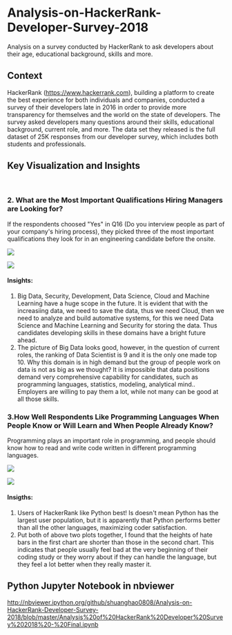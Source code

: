 # Analysis-on-HackerRank-Developer-Survey-2018
Analysis on a survey conducted by HackerRank to ask developers about their age, educational background, skills and more.

## Context
HackerRank (https://www.hackerrank.com), building a platform to create the best experience for both individuals and companies, conducted a survey of their developers late in 2016 in order to provide more transparency for themselves and the world on the state of developers. The survey asked developers many questions around their skills, educational background, current role, and more. The data set they released is the full dataset of 25K responses from our developer survey, which includes both students and professionals.

## Key Visualization and Insights


![]()
![]()


### 2. What are the Most Important Qualifications Hiring Managers are Looking for?
If the respondents choosed "Yes" in Q16 (Do you interview people as part of your company's hiring process),   they picked three of the most important qualifications they look for in an engineering candidate before the onsite.

![](https://github.com/shuanghao0808/Analysis-on-HackerRank-Developer-Survey-2018/blob/master/Visualization%20Images/12.%20Most%20Important%20Qualifications.png)

![](https://github.com/shuanghao0808/Analysis-on-HackerRank-Developer-Survey-2018/blob/master/Visualization%20Images/9.%20How%20Many%20Respondents%20in%20Top%2010%20Roles.png)

#### Insights:
1. Big Data, Security, Development, Data Science, Cloud and Machine Learning have a huge scope in the future. It is evident that with the increasiing data, we need to save the data, thus we need Cloud, then we need to analyze and build automative systems, for this we need Data Science and Machine Learning and Security for storing the data. Thus candidates developing skills in these domains have a bright future ahead.
2. The picture of Big Data looks good, however, in the question of current roles, the ranking of Data Scientist is 9 and it is the only one made top 10. Why this domain is in high demand but the group of people work on data is not as big as we thought? It is impossible that data positions demand very comprehensive capability for candidates, such as programming languages, statistics, modeling, analytical mind.. Employers are willing to pay them a lot, while not many can be good at all those skills.


### 3.How Well Respondents Like Programming Languages When People Know or Will Learn and When People Already Know?
Programming plays an important role in programming, and people should know how to read and write code written in different programming languages.

![](https://github.com/shuanghao0808/Analysis-on-HackerRank-Developer-Survey-2018/blob/master/Visualization%20Images/13.%20Popularity%20of%20Languages%20that%20People%20Will%20Learn.png)

![](https://github.com/shuanghao0808/Analysis-on-HackerRank-Developer-Survey-2018/blob/master/Visualization%20Images/14.%20Popularity%20of%20Languages%20that%20People%20Already%20Know.png)

#### Insigths:
1. Users of HackerRank like Python best! Is doesn't mean Python has the largest user population, but it is apparently that Python performs better than all the other languages, maximizing coder satisfaction.
2. Put both of above two plots together, I found that the heights of hate bars in the first chart are shorter than those in the second chart. This indicates that people usually feel bad at the very beginning of their coding study or they worry about if they can handle the language, but they feel a lot better when they really master it. 

## Python Jupyter Notebook in nbviewer
http://nbviewer.ipython.org/github/shuanghao0808/Analysis-on-HackerRank-Developer-Survey-2018/blob/master/Analysis%20of%20HackerRank%20Developer%20Survey%202018%20-%20Final.ipynb
    
